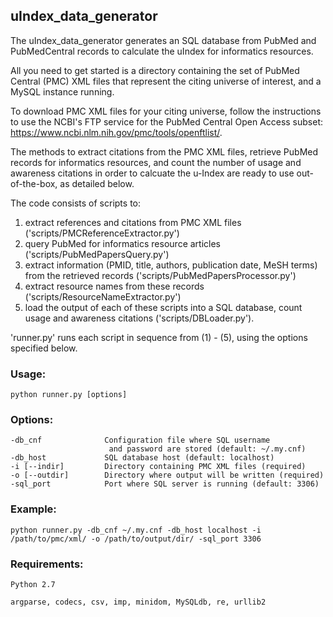 ## uIndex_data_generator

The uIndex_data_generator generates an SQL database from PubMed and PubMedCentral records to calculate the uIndex for informatics resources.

All you need to get started is a directory containing the set of PubMed Central (PMC) XML files that represent the citing universe of interest, and a MySQL instance running. 

To download PMC XML files for your citing universe, follow the instructions to use the NCBI's FTP service for the PubMed Central Open Access subset: https://www.ncbi.nlm.nih.gov/pmc/tools/openftlist/.

The methods to extract citations from the PMC XML files, retrieve PubMed records for informatics resources, and count the number of usage and awareness citations in order to calcuate the u-Index are ready to use out-of-the-box, as detailed below. 

The code consists of scripts to: 
  1. extract references and citations from PMC XML files ('scripts/PMCReferenceExtractor.py')
  2. query PubMed for informatics resource articles ('scripts/PubMedPapersQuery.py')
  3. extract information (PMID, title, authors, publication date, MeSH terms) from the retrieved records ('scripts/PubMedPapersProcessor.py')
  4. extract resource names from these records ('scripts/ResourceNameExtractor.py')
  5. load the output of each of these scripts into a SQL database, count usage and awareness citations ('scripts/DBLoader.py'). 

'runner.py' runs each script in sequence from (1) - (5), using the options specified below.

### Usage:
    python runner.py [options]

### Options:
    -db_cnf              Configuration file where SQL username 
                          and password are stored (default: ~/.my.cnf)
    -db_host             SQL database host (default: localhost)
    -i [--indir]         Directory containing PMC XML files (required)
    -o [--outdir]        Directory where output will be written (required)
    -sql_port            Port where SQL server is running (default: 3306)
    
### Example:
    python runner.py -db_cnf ~/.my.cnf -db_host localhost -i /path/to/pmc/xml/ -o /path/to/output/dir/ -sql_port 3306

### Requirements:
    Python 2.7
    
    argparse, codecs, csv, imp, minidom, MySQLdb, re, urllib2
